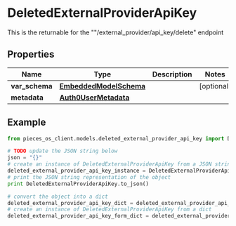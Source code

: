 # DeletedExternalProviderApiKey

This is the returnable for the \"\"/external_provider/api_key/delete\" endpoint

## Properties

Name | Type | Description | Notes
------------ | ------------- | ------------- | -------------
**var_schema** | [**EmbeddedModelSchema**](../models/EmbeddedModelSchema) |  | [optional] 
**metadata** | [**Auth0UserMetadata**](../models/Auth0UserMetadata) |  | 

## Example

```python
from pieces_os_client.models.deleted_external_provider_api_key import DeletedExternalProviderApiKey

# TODO update the JSON string below
json = "{}"
# create an instance of DeletedExternalProviderApiKey from a JSON string
deleted_external_provider_api_key_instance = DeletedExternalProviderApiKey.from_json(json)
# print the JSON string representation of the object
print DeletedExternalProviderApiKey.to_json()

# convert the object into a dict
deleted_external_provider_api_key_dict = deleted_external_provider_api_key_instance.to_dict()
# create an instance of DeletedExternalProviderApiKey from a dict
deleted_external_provider_api_key_form_dict = deleted_external_provider_api_key.from_dict(deleted_external_provider_api_key_dict)
```




